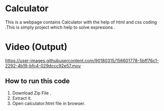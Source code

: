 # Calculator

This is a webpage contains Calculator with the help of html and css coding .This is simply project which help to solve expresions .

# Video (Output)

https://user-images.githubusercontent.com/90180315/156601778-5bff76c1-2292-4b19-bfc4-029dccc92e57.mov


## How to run this code 

1. Download Zip File .
2. Extract it.
3. Open calculator.html file in browser.
